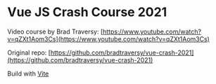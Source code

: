# Vue JS Crash Course 2021

Video course by Brad Traversy: [https://www.youtube.com/watch?v=qZXt1Aom3Cs](https://www.youtube.com/watch?v=qZXt1Aom3Cs)

Original repo: [https://github.com/bradtraversy/vue-crash-2021](https://github.com/bradtraversy/vue-crash-2021)

Build with [Vite](https://vitejs.dev/guide/#scaffolding-your-first-vite-project)
